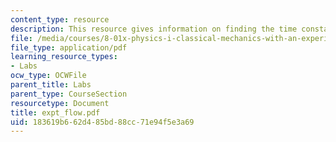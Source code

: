 ```yaml
---
content_type: resource
description: This resource gives information on finding the time constant.
file: /media/courses/8-01x-physics-i-classical-mechanics-with-an-experimental-focus-fall-2002/183619b662d485bd88cc71e94f5e3a69_expt_flow.pdf
file_type: application/pdf
learning_resource_types:
- Labs
ocw_type: OCWFile
parent_title: Labs
parent_type: CourseSection
resourcetype: Document
title: expt_flow.pdf
uid: 183619b6-62d4-85bd-88cc-71e94f5e3a69
---
```

